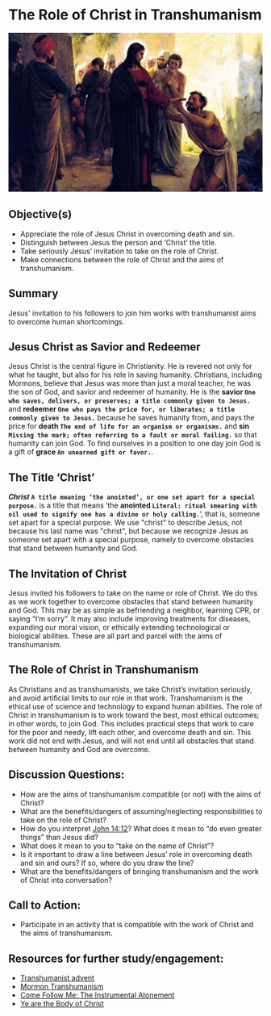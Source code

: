 # The Role of Christ in Transhumanism

![Image](./assets/lesson7.jpg)
## Objective(s)
- Appreciate the role of Jesus Christ in overcoming death and sin.
- Distinguish between Jesus the person and ‘Christ’ the title.
- Take seriously Jesus’ invitation to take on the role of Christ.
- Make connections between the role of Christ and the aims of transhumanism.

## Summary
Jesus' invitation to his followers to join him works with transhumanist aims to overcome human shortcomings.

## Jesus Christ as Savior and Redeemer
Jesus Christ is the central figure in Christianity. He is revered not only for what he taught, but also for his role in saving humanity. Christians, including Mormons, believe that Jesus was more than just a moral teacher, he was the son of God, and savior and redeemer of humanity. He is the **savior `One who saves, delivers, or preserves; a title commonly given to Jesus.`** and **redeemer `One who pays the price for, or liberates; a title commonly given to Jesus.`** because he saves humanity from, and pays the price for **death `The end of life for an organism or organisms.`** and **sin `Missing the mark; often referring to a fault or moral failing.`** so that humanity can join God. To find ourselves in a position to one day join God is a gift of **grace `An unearned gift or favor.`**.

## The Title ‘Christ’
**_Christ_ `A title meaning ‘the anointed’, or one set apart for a special purpose.`** is a title that means ‘the **anointed `Literal: ritual smearing with oil used to signify one has a divine or holy calling.`**’, that is, someone set apart for a special purpose. We use "christ" to describe Jesus, not because his last name was "christ", but because we recognize Jesus as someone set apart with a special purpose, namely to overcome obstacles that stand between humanity and God. 

## The Invitation of Christ 
Jesus invited his followers to take on the name or role of Christ. We do this as we work together to overcome obstacles that stand between humanity and God. This may be as simple as befriending a neighbor, learning CPR, or saying “I’m sorry”. It may also include improving treatments for diseases, expanding our moral vision, or ethically extending technological or biological abilities. These are all part and parcel with the aims of transhumanism. 

## The Role of Christ in Transhumanism
As Christians and as transhumanists, we take Christ’s invitation seriously, and avoid artificial limits to our role in that work. Transhumanism is the ethical use of science and technology to expand human abilities. The role of Christ in transhumanism is to work toward the best, most ethical outcomes; in other words, to join God. This includes practical steps that work to care for the poor and needy, lift each other, and overcome death and sin. This work did not end with Jesus, and will not end until all obstacles that stand between humanity and God are overcome.

## Discussion Questions: 
- How are the aims of transhumanism compatible (or not) with the aims of Christ?
- What are the benefits/dangers of assuming/neglecting responsibilities to take on the role of Christ?
- How do you interpret [John 14:12](https://www.lds.org/scriptures/nt/john/14.12#p12)? What does it mean to “do even greater things” than Jesus did?
- What does it mean to you to “take on the name of Christ”?
- Is it important to draw a line between Jesus’ role in overcoming death and sin and ours? If so, where do you draw the line?
- What are the benefits/dangers of bringing transhumanism and the work of Christ into conversation?

## Call to Action: 
- Participate in an activity that is compatible with the work of Christ and the aims of transhumanism.

## Resources for further study/engagement: 
- [Transhumanist advent](http://www.transfigurist.org/2016/12/a-transhumanist-advent.html)
- [Mormon Transhumanism](https://www.youtube.com/watch?v=AeyJbROo-Pw)
- [Come Follow Me: The Instrumental Atonement](https://www.youtube.com/watch?v=KPdE_1UVNBc)
- [Ye are the Body of Christ](http://www.blaireostler.com/journal/2016/12/20/ye-are-the-body-of-christ)
